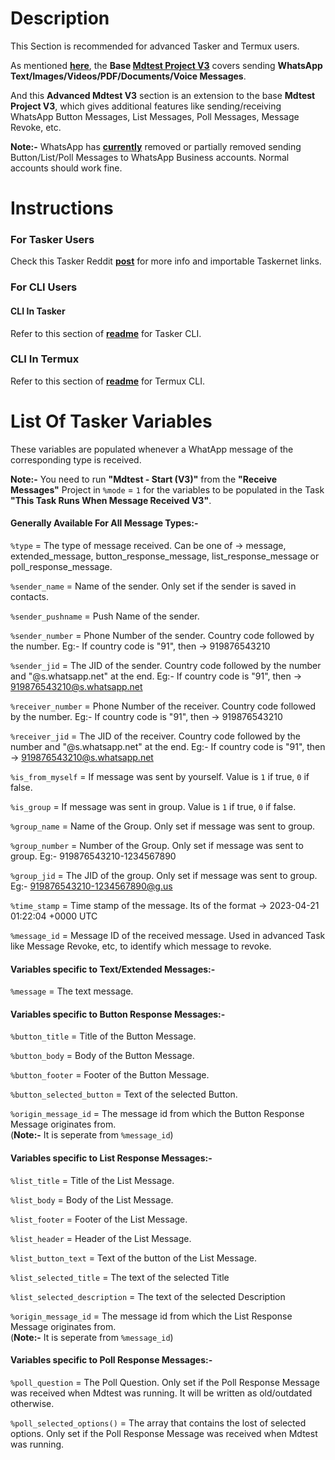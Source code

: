 # Description
This Section is recommended for advanced Tasker and Termux users.

As mentioned **[here](https://github.com/HunterXProgrammer/Tasker-mdtest#description)**, the **Base [Mdtest Project V3](https://www.reddit.com/r/tasker/comments/11wi2om/project_share_sendreceive_whatsapp_message/)** covers sending **WhatsApp Text/Images/Videos/PDF/Documents/Voice Messages**.

And this **Advanced Mdtest V3** section is an extension to the base **Mdtest Project V3**, which gives additional features like sending/receiving WhatsApp Button Messages, List Messages, Poll Messages, Message Revoke, etc.

**Note:-** WhatsApp has **[currently](https://github.com/tulir/whatsmeow/issues/366)** removed or partially removed sending Button/List/Poll Messages to WhatsApp Business accounts. Normal accounts should work fine.

# Instructions
### For Tasker Users
Check this Tasker Reddit **[post](https://www.reddit.com/r/tasker/comments/12v710y/project_share_whatsapp_advanced_send_messages/)** for more info and importable Taskernet links.

### For CLI Users
#### CLI In Tasker
Refer to this section of **[readme](https://github.com/HunterXProgrammer/Tasker-mdtest#cli-in-tasker)** for Tasker CLI.

### CLI In Termux
Refer to this section of **[readme](https://github.com/HunterXProgrammer/Tasker-mdtest#cli-in-termux)** for Termux CLI.

# List Of Tasker Variables
These variables are populated whenever a WhatApp message of the corresponding type is received.

**Note:-** You need to run **"Mdtest - Start (V3)"** from the **"Receive Messages"** Project in `%mode` = `1` for the variables to be populated in the Task **"This Task Runs When Message Received V3"**.

#### Generally Available For All Message Types:-

`%type` = The type of message received. Can be one of -> message, extended_message, button_response_message, list_response_message or poll_response_message.

`%sender_name` = Name of the sender. Only set if the sender is saved in contacts.

`%sender_pushname` = Push Name of the sender.

`%sender_number` = Phone Number of the sender. Country code followed by the number. Eg:- If country code is "91", then -> 919876543210

`%sender_jid` = The JID of the sender. Country code followed by the number and "@s.whatsapp.net" at the end. Eg:- If country code is "91", then -> 919876543210@s.whatsapp.net

`%receiver_number` = Phone Number of the receiver. Country code followed by the number. Eg:- If country code is "91", then -> 919876543210

`%receiver_jid` = The JID of the receiver. Country code followed by the number and "@s.whatsapp.net" at the end. Eg:- If country code is "91", then -> 919876543210@s.whatsapp.net

`%is_from_myself` = If message was sent by yourself. Value is `1` if true, `0` if false.

`%is_group` = If message was sent in group. Value is `1` if true, `0` if false.

`%group_name` = Name of the Group. Only set if message was sent to group.

`%group_number` = Number of the Group. Only set if message was sent to group. Eg:- 919876543210-1234567890

`%group_jid` = The JID of the group. Only set if message was sent to group. Eg:- 919876543210-1234567890@g.us

`%time_stamp` = Time stamp of the message. Its of the format -> 2023-04-21 01:22:04 +0000 UTC

`%message_id` = Message ID of the received message. Used in advanced Task like Message Revoke, etc, to identify which message to revoke.

#### Variables specific to Text/Extended Messages:-

`%message` = The text message.

#### Variables specific to Button Response Messages:-

`%button_title` = Title of the Button Message.

`%button_body` = Body of the Button Message.

`%button_footer` = Footer of the Button Message.

`%button_selected_button` = Text of the selected Button.

`%origin_message_id` = The message id from which the Button Response Message originates from.  
(**Note:-** It is seperate from `%message_id`)

#### Variables specific to List Response Messages:-

`%list_title` = Title of the List Message.

`%list_body` = Body of the List Message.

`%list_footer` = Footer of the List Message.

`%list_header` = Header of the List Message.

`%list_button_text` = Text of the button of the List Message.

`%list_selected_title` = The text of the selected Title

`%list_selected_description` = The text of the  selected Description

`%origin_message_id` = The message id from which the List Response Message originates from.  
(**Note:-** It is seperate from `%message_id`)

#### Variables specific to Poll Response Messages:-

`%poll_question` = The Poll Question. Only set if the Poll Response Message was received when Mdtest was running. It will be written as old/outdated otherwise.

`%poll_selected_options()` = The array that contains the lost of selected options. Only set if the Poll Response Message was received when Mdtest was running.
